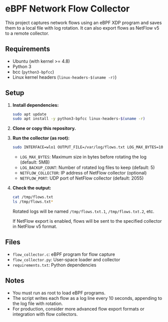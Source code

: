 # eBPF Network Flow Collector

This project captures network flows using an eBPF XDP program and saves them to a local file with log rotation. It can also export flows as NetFlow v5 to a remote collector.

## Requirements
- Ubuntu (with kernel >= 4.8)
- Python 3
- bcc (`python3-bpfcc`)
- Linux kernel headers (`linux-headers-$(uname -r)`)

## Setup

1. **Install dependencies:**
   ```sh
   sudo apt update
   sudo apt install -y python3-bpfcc linux-headers-$(uname -r)
   ```

2. **Clone or copy this repository.**

3. **Run the collector (as root):**
   ```sh
   sudo INTERFACE=wlo1 OUTPUT_FILE=/var/log/flows.txt LOG_MAX_BYTES=1048576 LOG_BACKUP_COUNT=10 NETFLOW_COLLECTOR=192.168.1.100 NETFLOW_PORT=2056 python3 flow_collector.py
   ```
   - `LOG_MAX_BYTES`: Maximum size in bytes before rotating the log (default: 5MB)
   - `LOG_BACKUP_COUNT`: Number of rotated log files to keep (default: 5)
   - `NETFLOW_COLLECTOR`: IP address of NetFlow collector (optional)
   - `NETFLOW_PORT`: UDP port of NetFlow collector (default: 2055)

4. **Check the output:**
   ```sh
   cat /tmp/flows.txt
   ls /tmp/flows.txt*
   ```
   Rotated logs will be named `/tmp/flows.txt.1`, `/tmp/flows.txt.2`, etc.

   If NetFlow export is enabled, flows will be sent to the specified collector in NetFlow v5 format.

## Files
- `flow_collector.c`: eBPF program for flow capture
- `flow_collector.py`: User-space loader and collector
- `requirements.txt`: Python dependencies

## Notes
- You must run as root to load eBPF programs.
- The script writes each flow as a log line every 10 seconds, appending to the log file with rotation.
- For production, consider more advanced flow export formats or integration with flow collectors. 